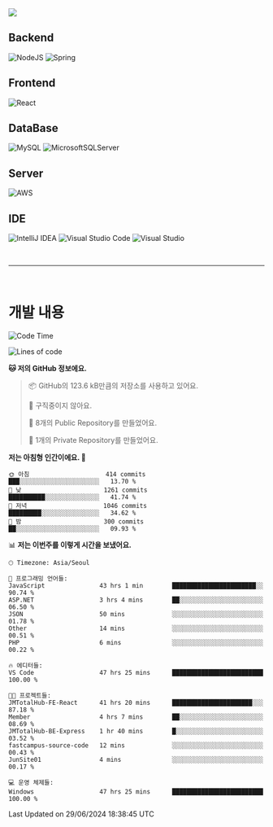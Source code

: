 <img src="https://capsule-render.vercel.app/api?type=waving&color=364765&height=300&section=header&text=Welcome&fontSize=90" />

## Backend
![NodeJS](https://img.shields.io/badge/node.js-6DA55F?style=for-the-badge&logo=node.js&logoColor=white)
![Spring](https://img.shields.io/badge/spring-%236DB33F.svg?style=for-the-badge&logo=spring&logoColor=white)

## Frontend
![React](https://img.shields.io/badge/react-%2320232a.svg?style=for-the-badge&logo=react&logoColor=%2361DAFB)

## DataBase
![MySQL](https://img.shields.io/badge/mysql-4479A1.svg?style=for-the-badge&logo=mysql&logoColor=white)
![MicrosoftSQLServer](https://img.shields.io/badge/Microsoft%20SQL%20Server-CC2927?style=for-the-badge&logo=microsoft%20sql%20server&logoColor=white)

## Server
![AWS](https://img.shields.io/badge/AWS-%23FF9900.svg?style=for-the-badge&logo=amazon-aws&logoColor=white)


## IDE
![IntelliJ IDEA](https://img.shields.io/badge/IntelliJIDEA-000000.svg?style=for-the-badge&logo=intellij-idea&logoColor=white)
![Visual Studio Code](https://img.shields.io/badge/Visual%20Studio%20Code-0078d7.svg?style=for-the-badge&logo=visual-studio-code&logoColor=white)
![Visual Studio](https://img.shields.io/badge/Visual%20Studio-5C2D91.svg?style=for-the-badge&logo=visual-studio&logoColor=white)

<br>

---

<br>

# 개발 내용

<!--START_SECTION:waka-->
![Code Time](http://img.shields.io/badge/Code%20Time-498%20hrs%2043%20mins-blue)

![Lines of code](https://img.shields.io/badge/%EC%A0%80%EB%8A%94%20%EC%97%AC%ED%83%9C%EA%B9%8C%EC%A7%80%20-851.6%20thousand%20%EC%A4%84%EC%9D%98%20%EC%BD%94%EB%93%9C%EB%A5%BC%20%EC%9E%91%EC%84%B1%ED%96%88%EC%96%B4%EC%9A%94.-blue)

**🐱 저의 GitHub 정보에요.** 

> 📦 GitHub의 123.6 kB만큼의 저장소를 사용하고 있어요. 
 > 
> 🚫 구직중이지 않아요.
 > 
> 📜 8개의 Public Repository를 만들었어요. 
 > 
> 🔑 1개의 Private Repository를 만들었어요. 
 > 
**저는 아침형 인간이에요. 🐤** 

```text
🌞 아침                     414 commits         ███░░░░░░░░░░░░░░░░░░░░░░   13.70 % 
🌆 낮　                     1261 commits        ██████████░░░░░░░░░░░░░░░   41.74 % 
🌃 저녁                     1046 commits        █████████░░░░░░░░░░░░░░░░   34.62 % 
🌙 밤　                     300 commits         ██░░░░░░░░░░░░░░░░░░░░░░░   09.93 % 
```


📊 **저는 이번주를 이렇게 시간을 보냈어요.** 

```text
🕑︎ Timezone: Asia/Seoul

💬 프로그래밍 언어들: 
JavaScript               43 hrs 1 min        ███████████████████████░░   90.74 % 
ASP.NET                  3 hrs 4 mins        ██░░░░░░░░░░░░░░░░░░░░░░░   06.50 % 
JSON                     50 mins             ░░░░░░░░░░░░░░░░░░░░░░░░░   01.78 % 
Other                    14 mins             ░░░░░░░░░░░░░░░░░░░░░░░░░   00.51 % 
PHP                      6 mins              ░░░░░░░░░░░░░░░░░░░░░░░░░   00.22 % 

🔥 에디터들: 
VS Code                  47 hrs 25 mins      █████████████████████████   100.00 % 

🐱‍💻 프로젝트들: 
JMTotalHub-FE-React      41 hrs 20 mins      ██████████████████████░░░   87.18 % 
Member                   4 hrs 7 mins        ██░░░░░░░░░░░░░░░░░░░░░░░   08.69 % 
JMTotalHub-BE-Express    1 hr 40 mins        █░░░░░░░░░░░░░░░░░░░░░░░░   03.52 % 
fastcampus-source-code   12 mins             ░░░░░░░░░░░░░░░░░░░░░░░░░   00.43 % 
JunSite01                4 mins              ░░░░░░░░░░░░░░░░░░░░░░░░░   00.17 % 

💻 운영 체제들: 
Windows                  47 hrs 25 mins      █████████████████████████   100.00 % 
```


 Last Updated on 29/06/2024 18:38:45 UTC
<!--END_SECTION:waka-->

